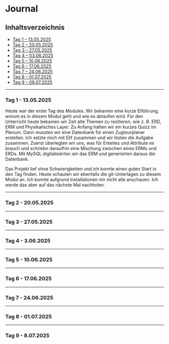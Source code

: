 # Journal

## Inhaltsverzeichnis

* [Tag 1 – 13.05.2025](#tag-1---13052025)
* [Tag 2 – 20.05.2025](#tag-2---20052025)
* [Tag 3 – 27.05.2025](#tag-3---27052025)
* [Tag 4 – 03.06.2025](#tag-4---03062025)
* [Tag 5 – 10.06.2025](#tag-5---10062025)
* [Tag 6 – 17.06.2025](#tag-6---17062025)
* [Tag 7 – 24.06.2025](#tag-7---24062025)
* [Tag 8 – 01.07.2025](#tag-8---01072025)
* [Tag 9 – 08.07.2025](#tag-9---08072025)

---

### Tag 1 - 13.05.2025

Heute war der erste Tag des Modules. Wir bekamen eine kurze Eiführung, worum es in diesem Modul geht und wie es ablaufen wird.  Für den Unterricht heute bekamen wir Zeit alte Themen zu rezitieren, wie z. B. ERD, ERM und Physikalisches Layer. Zu Anfang hatten wir ein kurzes Quizz im Plenum. Dann mussten wir eine Datenbank für einen Zugtourplaner erstellen. Ich setzte mich mit Elif zusammen und wir lösten die Aufgabe zusammen. Zuerst überlegten wir uns, was für Enteties und Attribute es brauch und schriebn daraufhin eine Mischung zwischen eines ERMs und ERDs. Mit MySQL digitalisierten wir das ERM und generierten daraus die Datenbank.

Das Projekt lief ohne Schwierigkeiten und ich konnte einen guten Start in den Tag finden. Heute schauten wir ebenfalls die git-Unterlagen zu diesem Modul an. Ich konnte aufgrund Installationen mir nicht alle anschauen. Ich werde das aber auf das nächste Mal nachholen. 


---

### Tag 2 - 20.05.2025



---

### Tag 3 - 27.05.2025



---

### Tag 4 - 3.06.2025



---

### Tag 5 - 10.06.2025



---

### Tag 6 - 17.06.2025



---

### Tag 7 - 24.06.2025



---

### Tag 8 - 01.07.2025



---

### Tag 9 - 8.07.2025


